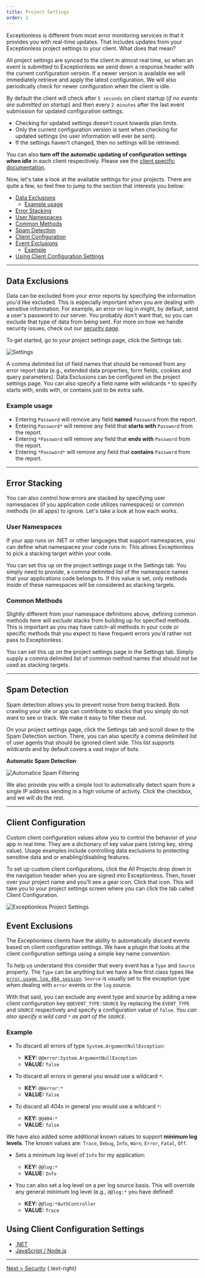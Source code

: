 ```yaml
---
title: Project Settings
order: 2
---
```


Exceptionless is different from most error monitoring services in that it provides you with real-time updates. That includes updates from your Exceptionless project settings to your client. What does that mean? 

All project settings are synced to the client in almost real time, so when an event is submitted to Exceptionless we send down a response header with the current configuration version. If a newer version is available we will immediately retrieve and apply the latest configuration. We will also periodically check for newer configuration when the client is idle.

By default the client will check after `5 seconds` on client startup (*if no events are submitted on startup*) and then every `2 minutes` after the last event submission for updated configuration settings.

- Checking for updated settings doesn't count towards plan limits.
- Only the current configuration version is sent when checking for updated settings (no user information will ever be sent).
- If the settings haven't changed, then no settings will be retrieved.

You can also **turn off the automatic updating of configuration settings when idle** in each client respectively. Please see the [client specific documentation](#clients).

Now, let's take a look at the available settings for your projects. There are quite a few, so feel free to jump to the section that interests you below: 

<!-- - [Clients](#clients) -->
- [Data Exclusions](#data-exclusions)
  - [Example usage](#example-usage)
- [Error Stacking](#error-stacking)
- [User Namespaces](#user-namespaces)
- [Common Methods](#common-methods)
- [Spam Detection](#spam-detection)
- [Client Configuration](#client-configuration)
- [Event Exclusions](#event-exclusions)
  - [Example](#example)
- [Using Client Configuration Settings](#using-client-configuration-settings)

---

<!-- ## Clients

Exceptionless has a robust API that can be used through any client interface, but as a convenience, we have provided two Exceptionless client wrappers—one for .NET and one for JavaScript.

Each client wrapper has its own guide to help you get started. Visit either one below. 

- [.NET](clients/dotnet/)
- [JavaScript / Node.js](clients/javascript/) -->

## Data Exclusions

Data can be excluded from your error reports by specifying the information you'd like excluded. This is especially important when you are dealing with sensitive information. For example, an error on log in might, by default, send a user's password to our server. You probably don't want that, so you can exclude that type of data from being sent. For more on how we handle security issues, check out our [security page](security).

To get started, go to your project settings page, click the Settings tab. 

![Settings](img/DataExclusions.png)

A comma delimited list of field names that should be removed from any error report data (e.g., extended data properties, form fields, cookies and query parameters). Data Exclusions can be configured on the project settings page. You can also specify a field name with wildcards `*` to specify starts with, ends with, or contains just to be extra safe.

### Example usage

- Entering `Password` will remove any field **named** `Password` from the report.
- Entering `Password*` will remove any field that **starts with** `Password` from the report.
- Entering `*Password` will remove any field that **ends with** `Password` from the report.
- Entering `*Password*` will remove any field that **contains** `Password` from the report.

---

## Error Stacking

You can also control how errors are stacked by specifying user namespaces (if you application code utilizes namespaces) or common methods (in all apps) to ignore. Let's take a look at how each works. 

### User Namespaces

If your app runs on .NET or other languages that support namespaces, you can define what namespaces your code runs in. This allows Exceptionless to pick a stacking target within your code. 

You can set this up on the project settings page in the Settings tab. You simply need to provide, a comma delimited list of the namespace names that your applications code belongs to. If this value is set, only methods inside of these namespaces will be considered as stacking targets.

### Common Methods

Slightly different from your namespace definitions above, defining common methods here will *exclude* stacks from building up for specified methods. This is important as you may have catch-all methods in your code or specific methods that you expect to have frequent errors you'd rather not pass to Exceptionless. 

You can set this up on the project settings page in the Settings tab. Simply supply a comma delimited list of common method names that should not be used as stacking targets. 

---

## Spam Detection

Spam detection allows you to prevent noise from being tracked. Bots crawling your site or app can contribute to stacks that you simply do not want to see or track. We make it easy to filter these out. 

On your project settings page, click the Settings tab and scroll down to the Spam Detection section. There, you can also specify a comma delimited list of user agents that should be ignored client side. This list supports wildcards and by default covers a vast major of bots. 

**Automatic Spam Detection**

![Automatice Spam Filtering](img/Spam_Detection.png)

We also provide you with a simple tool to automatically detect spam from a single IP address sending in a high volume of activity. Click the checkbox, and we will do the rest.

---

## Client Configuration

Custom client configuration values allow you to control the behavior of your app in real time. They are a dictionary of key value pairs (string key, string value). Usage examples include controlling data exclusions to protecting sensitive data and or enabling/disabling features. 

To set up custom client configurations, click the All Projects drop down in the navigation header when you are signed into Exceptionless. Then, hover over your project name and you'll see a gear icon. Click that icon. This will take you to your project settings screen where you can click the tab called Client Configuration.

![Exceptionless Project Settings](img/project-settings.png)

## Event Exclusions

The Exceptionless clients have the ability to automatically discard events based on client configuration settings. We have a plugin that looks at the client configuration settings using a simple key name convention.

To help us understand this consider that every event has a `Type` and `Source` property. The `Type` can be anything but we have a few first class types like [`error`, `usage`, `log`, `404`, `session`](https://github.com/exceptionless/Exceptionless/blob/master/src/Exceptionless.Core/Models/Event.cs#L92-L100). `Source` is usually set to the exception type when dealing with `error` events or the `log` source.

With that said, you can exclude any event type and source by adding a new client configuration key `@@EVENT_TYPE:SOURCE` by replacing the `EVENT_TYPE` and `SOURCE` respectively and specify a configuration value of `false`. _You can also specify a wild card `*` as part of the `SOURCE`._

### Example

- To discard all errors of type `System.ArgumentNullException`:
  - **KEY:** `@@error:System.ArgumentNullException`
  - **VALUE:** `false`

- To discard all errors in general you would use a wildcard `*`:
  - **KEY:** `@@error:*`
  - **VALUE:** `false`

- To discard all 404s in general you would use a wildcard `*`:
  - **KEY:** `@@404:*`
  - **VALUE:** `false`

We have also added some additional known values to support **minimum log levels**. The known values are: `Trace`, `Debug`, `Info`, `Warn`, `Error`, `Fatal`, `Off`.

- Sets a minimum log level of `Info` for my application:
  - **KEY:** `@@log:*`
  - **VALUE:** `Info`

- You can also set a log level on a per log source basis. This will override any general minimum log level (e.g., `@@log:*` you have defined!
  - **KEY:** `@@log:*AuthController`
  - **VALUE:** `Trace`

## Using Client Configuration Settings

- [.NET](clients/dotnet/client-configuration-settings.md)
- [JavaScript / Node.js](clients/javascript/client-configuration-values.md)

---

[Next > Security](security) {.text-right}